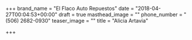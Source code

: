 +++
brand_name = "El Flaco Auto Repuestos"
date = "2018-04-27T00:04:53+00:00"
draft = true
masthead_image = ""
phone_number = "(506) 2682-0930"
teaser_image = ""
title = "Alicia Artavia"

+++
